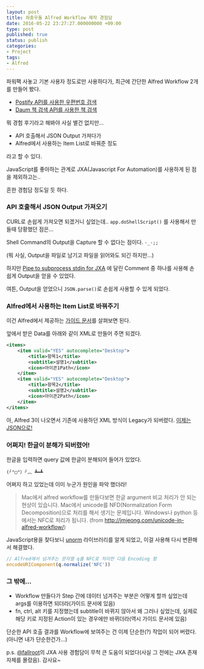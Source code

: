 ```yaml
---
layout: post
title: 좌충우돌 Alfred Workflow 제작 경험담
date: 2016-05-22 23:27:27.000000000 +09:00
type: post
published: true
status: publish
categories:
- Project
tags:
- Alfred
---
```

파워팩 사놓고 기본 사용자 정도로만 사용하다가, 최근에 간단한 Alfred Workflow 2개를 만들어 봤다.

* [Postify API를 사용한 우편번호 검색](https://github.com/kyungw00k/alfred-kozip-workflow)
* [Daum 책 검색 API를 사용한 책 검색](https://github.com/kyungw00k/alfred-daumbook-workflow)

뭐 경험 후기라고 해봐야 사실 별건 없지만...

* API 호출해서 JSON Output 가져다가
* Alfred에서 사용하는 Item List로 바꿔준 정도

라고 할 수 있다.

JavaScript를 좋아하는 관계로 JXA(Javascript For Automation)를 사용하게 된 점을 제외하고는..

흔한 경험담 정도일 듯 하다.

### API 호출해서 JSON Output 가져오기
CURL로 손쉽게 가져오면 되겠거니 싶었는데.. `app.doShellScript()` 를 사용해서 만들때 당황했던 점은...

Shell Command의 Output을 Capture 할 수 없다는 점이다. `-_-;;`

(뭐 사실, Output을 파일로 남기고 파일을 읽어와도 되긴 하지만...)

하지만 [Pipe to subprocess stdin for JXA](http://stackoverflow.com/questions/27586694/pipe-to-subprocess-stdin-for-jxa) 에 달린 Comment 중 하나를 사용해 손 쉽게 Output을 얻을 수 있었다.

여튼, Output을 얻었으니 `JSON.parse()`로 손쉽게 사용할 수 있게 되었다.

### Alfred에서 사용하는 Item List로 바꿔주기

이건 Alfred에서 제공하는 [가이드 문서](https://www.alfredapp.com/help/workflows/inputs/script-filter/xml/)를 살펴보면 된다.

앞에서 받은 Data를 아래와 같이 XML로 만들어 주면 되겠다.

```xml
<items>
    <item valid="YES" autocomplete="Desktop">
        <title>항목1</title>
        <subtitle>설명1</subtitle>
        <icon>아이콘1Path</icon>
    </item>
    <item valid="YES" autocomplete="Desktop">
        <title>항목2</title>
        <subtitle>설명2</subtitle>
        <icon>아이콘2Path</icon>
    </item>
</items>
```

아, Alfred 3이 나오면서 기존에 사용하던 XML 방식이 Legacy가 되버렸다.
[이제는 JSON으로!](https://www.alfredapp.com/help/workflows/inputs/script-filter/json/)

### 어쩌지! 한글이 분해가 되버렸어!
한글을 입력하면 query 값에 한글이 분해되어 들어가 있었다.

```
(╯°□°）╯︵ ┻━┻
```

어쩌지 하고 있었는데 이미 누군가 원인을 파악 했더라!

>Mac에서 alfred workflow를 만들다보면 한글 argument 비교 처리가 안 되는 현상이 있습니다. Mac에서 unicode를 NFD(Normalization Form Decomposition)으로 처리를 해서 생기는 문제입니다. Windows나 python 등에서는 NFC로 처리가 됩니다. (from http://jmjeong.com/unicode-in-alfred-workflow/)


JavaScript용을 찾다보니 [unorm](https://github.com/walling/unorm) 라이브러리를 알게 되었고, 이걸 사용해 다시 변환해서 해결했다.

```js
// Alfred에서 넘겨주는 문자열 q를 NFC로 처리한 다음 Encoding 함
encodeURIComponent(q.normalize('NFC'))
```

### 그 밖에...
* Workflow 만들다가 Step 간에 데이터 넘겨주는 부분은 어떻게 할까 싶었는데  args를 이용하면 되더라(가이드 문서에 있음)
* fn, ctrl, alt 키를 지정했는데 subtitle이 바뀌지 않아서 왜 그러나 싶었는데, 실제로 해당 키로 지정된 Action이 있는 경우에만 바뀌더라(역시 가이드 문서에 있음)

단순한 API 호출 결과를 Workflow에 보여주는 건 이제 단순한(?) 작업이 되어 버렸다.(아니면 내가 단순한건가...)

p.s. [@fallroot](https://twitter.com/fallroot?lang=ko)의 JXA 사용 경험담이 무척 큰 도움이 되었다(사실 그 전에는 JXA 존재 자체를 몰랐음). 감사요~
